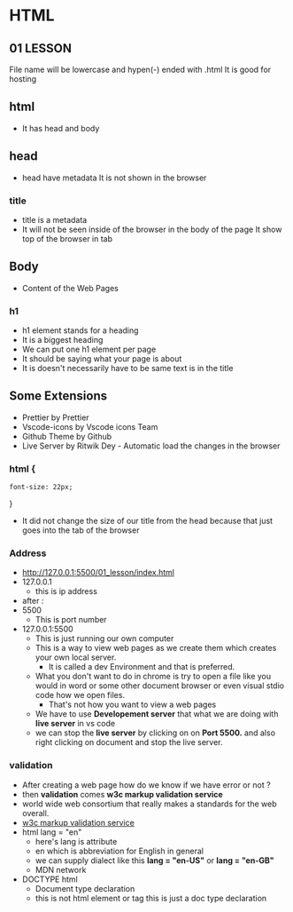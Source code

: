 # HTML
## 01 LESSON

File name will be lowercase and hypen(-) ended with .html It is good for hosting 

## html 
- It has head and body 

## head
- head have metadata It is not shown in the browser 

### title 
- title is a metadata 
- It will not be seen inside of the browser in the body of the page It show top of the browser in tab

## Body 
- Content of the Web Pages

### h1
- h1 element stands for a heading 
- It is a biggest heading 
- We can put one h1 element per page
- It should be saying what your page is about 
- It is doesn't necessarily have to be same text is in the title 

## Some Extensions
- Prettier by Prettier
- Vscode-icons  by Vscode icons Team
- Github Theme by Github
- Live Server by Ritwik Dey - Automatic load the changes in the browser 

### html {
    font-size: 22px;
}
- It did not change the size of our title from the head because that just goes into the tab of the browser

### Address
- http://127.0.0.1:5500/01_lesson/index.html
- 127.0.0.1   
    - this is ip address
- after : 
- 5500 
    - This is port number 
- 127.0.0.1:5500
    - This is just running our own computer 
    - This is a way to view web pages as we create them which creates your own local server. 
        - It is called a dev Environment and that is preferred.
    - What you don't want to do in chrome is try to open a file like you would in word or some other document browser or even visual stdio code how we open files.
        - That's not how you want to view a web pages
    - We have to use **Developement server** that what we are doing with **live server** in vs code 
    - we can stop the **live server** by clicking on on **Port 5500.** and also right clicking on document and stop the live server.

### validation 
- After creating a web page how do we know if we have error or not ? 
- then **validation** comes **w3c markup  validation service**
- world wide web consortium that really makes a standards for the web overall. 
- [w3c markup validation service](https://validator.w3.org/)
- html lang = "en" 
    - here's lang is attribute 
    - en which is abbreviation for English in general 
    - we can supply dialect like this **lang = "en-US"** or **lang = "en-GB"**
    - MDN network 
- DOCTYPE html 
    - Document type declaration 
    - this is not html element or tag this is just a doc type declaration